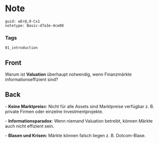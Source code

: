 # Note
```
guid: wEr@,9-Cx1
notetype: Basic-d7a3e-4ce08
```

### Tags
```
01_introduction
```

## Front
<p>Warum ist <b>Valuation</b> überhaupt notwendig, wenn
Finanzmärkte informationseffizient sind?

## Back
<p>- <b>Keine Marktpreis</b>e: Nicht für alle Assets sind
Marktpreise verfügbar z. B. private Firmen oder einzelne
Investmentprojekte.
<p>- <b>Informationsparadox</b>: Wenn niemand Valuation betreibt,
können Märkte auch nicht effizient sein.
<p>- <b>Blasen und Krisen:</b> Märkte können falsch liegen z. B.
Dotcom-Blase.
